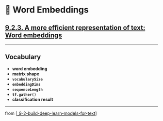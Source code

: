 # 🧬 Word Embeddings

## [**9.2.3.** A more efficient representation of text: Word embeddings](https://livebook.manning.com/book/deep-learning-with-javascript/chapter-9/117)

---

## **Vocabulary**

- **word embedding**
- **matrix shape**
- **`vocabularySize`**
- **`embeddingDims`**
- **`sequenceLength`**
- **`tf.gather()`**
- **classification result**

---
from [[_9-2-build-deep-learn-models-for-text]]

[//begin]: # "Autogenerated link references for markdown compatibility"
[_9-2-build-deep-learn-models-for-text]: _9-2-build-deep-learn-models-for-text.md "🧬 Text Deep Learn Models"
[//end]: # "Autogenerated link references"
